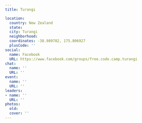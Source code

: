 ```yaml
---
title: Turangi

location:
  country: New Zealand
  state: 
  city: Turangi
  neighborhood: 
  coordinates: -38.989782, 175.806927
  plusCode: ''
social:
  name: Facebook
  URL: https://www.facebook.com/groups/free.code.camp.turangi
chat:
  name: ''
  URL: ''
event:
  name: ''
  URL: ''
leaders:
- name: ''
  URL: ''
photos:
  old: 
  cover: ''
---
```

